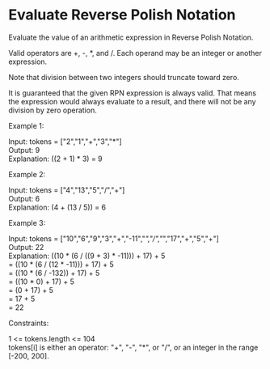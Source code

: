# Evaluate Reverse Polish Notation

Evaluate the value of an arithmetic expression in Reverse Polish Notation.

Valid operators are +, -, *, and /. Each operand may be an integer or another expression.

Note that division between two integers should truncate toward zero.

It is guaranteed that the given RPN expression is always valid. That means the expression would always evaluate to a result, and there will not be any division by zero operation.

 

Example 1:

Input: tokens = ["2","1","+","3","*"]  
Output: 9  
Explanation: ((2 + 1) * 3) = 9  

Example 2:

Input: tokens = ["4","13","5","/","+"]  
Output: 6  
Explanation: (4 + (13 / 5)) = 6  

Example 3:

Input: tokens = ["10","6","9","3","+","-11","*","/","*","17","+","5","+"]  
Output: 22  
Explanation: ((10 * (6 / ((9 + 3) * -11))) + 17) + 5  
= ((10 * (6 / (12 * -11))) + 17) + 5  
= ((10 * (6 / -132)) + 17) + 5  
= ((10 * 0) + 17) + 5  
= (0 + 17) + 5  
= 17 + 5  
= 22
 

Constraints:

1 <= tokens.length <= 104  
tokens[i] is either an operator: "+", "-", "*", or "/", or an integer in the range [-200, 200].